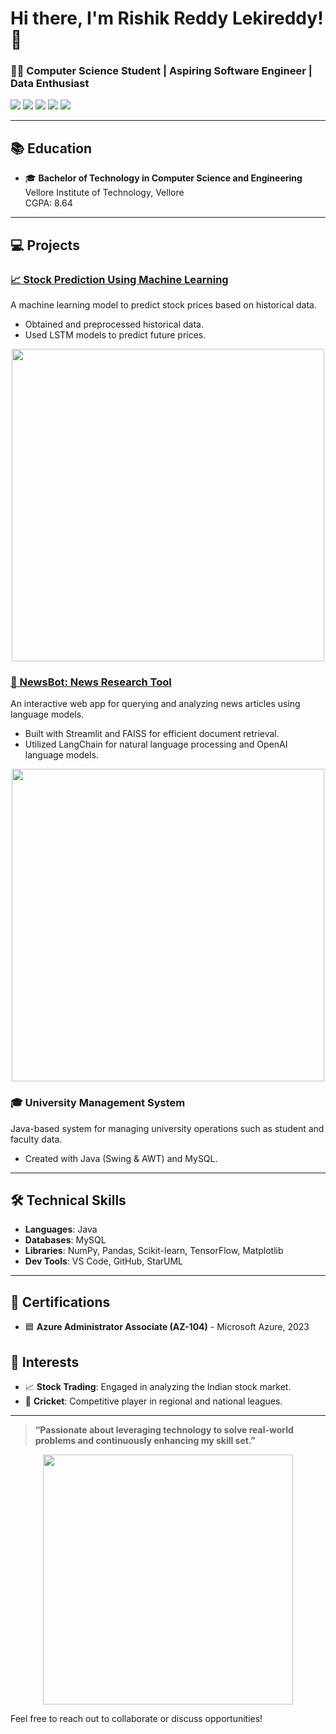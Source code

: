 # Hi there, I'm Rishik Reddy Lekireddy! 👋

### 👨‍💻 Computer Science Student | Aspiring Software Engineer | Data Enthusiast

<p align="left">
  <a href="mailto:iamrishik2003@gmail.com"><img src="https://img.shields.io/badge/Email-D14836?style=for-the-badge&logo=gmail&logoColor=white"></a>
  <a href="https://linkedin.com/in/your-profile-link"><img src="https://img.shields.io/badge/LinkedIn-0077B5?style=for-the-badge&logo=linkedin&logoColor=white"></a>
  <a href="https://github.com/rishireddy671"><img src="https://img.shields.io/badge/GitHub-181717?style=for-the-badge&logo=github&logoColor=white"></a>
  <a href="https://drive.google.com/file/d/1Bel0Um4JrDgoyyNWTlJJ-RwW4vRavGba/view?usp=sharing"><img src="https://img.shields.io/badge/Resume-4285F4?style=for-the-badge&logo=google-drive&logoColor=white"></a>
  <a href="https://leetcode.com/u/rishikreddy0000/"><img src="https://img.shields.io/badge/LeetCode-FFA116?style=for-the-badge&logo=leetcode&logoColor=white"></a>
</p>

---

## 📚 Education
- 🎓 **Bachelor of Technology in Computer Science and Engineering**  
  Vellore Institute of Technology, Vellore  
  CGPA: 8.64  

---

## 💻 Projects

### [📈 Stock Prediction Using Machine Learning](https://github.com/rishireddy671/Stock-Market-Prediction)
A machine learning model to predict stock prices based on historical data.  
- Obtained and preprocessed historical data.
- Used LSTM models to predict future prices.
  
<p align="center">
  <img src="https://user-images.githubusercontent.com/stock-prediction-placeholder" width="500px"> <!-- Add an image of the project here -->
</p>

### [📰 NewsBot: News Research Tool](https://github.com/rishireddy671/News-Artcile-BOt)
An interactive web app for querying and analyzing news articles using language models.  
- Built with Streamlit and FAISS for efficient document retrieval.
- Utilized LangChain for natural language processing and OpenAI language models.
  
<p align="center">
  <img src="https://user-images.githubusercontent.com/newsbot-placeholder" width="500px"> <!-- Add an image of the project here -->
</p>

### 🎓 University Management System
Java-based system for managing university operations such as student and faculty data.
- Created with Java (Swing & AWT) and MySQL.

---

## 🛠️ Technical Skills

- **Languages**: Java
- **Databases**: MySQL
- **Libraries**: NumPy, Pandas, Scikit-learn, TensorFlow, Matplotlib
- **Dev Tools**: VS Code, GitHub, StarUML

---

## 📜 Certifications

- 🟦 **Azure Administrator Associate (AZ-104)** - Microsoft Azure, 2023  

## 🎯 Interests
- 📈 **Stock Trading**: Engaged in analyzing the Indian stock market.
- 🏏 **Cricket**: Competitive player in regional and national leagues.

---

> **“Passionate about leveraging technology to solve real-world problems and continuously enhancing my skill set.”**

<p align="center">
  <img src="https://user-images.githubusercontent.com/animation-placeholder" width="400px"> <!-- Add a custom animation here -->
</p>

Feel free to reach out to collaborate or discuss opportunities!
